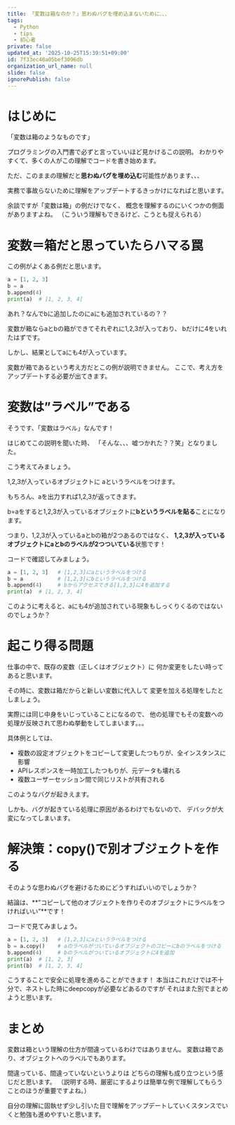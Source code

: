 ```yaml
---
title: 「変数は箱なのか？」思わぬバグを埋め込まないために、、、
tags:
  - Python
  - tips
  - 初心者
private: false
updated_at: '2025-10-25T15:39:51+09:00'
id: 7f33ec48a05bef3096db
organization_url_name: null
slide: false
ignorePublish: false
---
```

# はじめに

「変数は箱のようなものです」

プログラミングの入門書で必ずと言っていいほど見かけるこの説明。
わかりやすくて、多くの人がこの理解でコードを書き始めます。

ただ、このままの理解だと**思わぬバグを埋め込む**可能性があります、、、

実務で事故らないために理解をアップデートするきっかけになればと思います。

余談ですが「変数は箱」の例だけでなく、
概念を理解するのにいくつかの側面がありますよね。
（こういう理解もできるけど、こうとも捉えられる）

# 変数＝箱だと思っていたらハマる罠

この例がよくある例だと思います。

```py
a = [1, 2, 3]
b = a
b.append(4)
print(a)  # [1, 2, 3, 4]
```

あれ？なんでbに追加したのにaにも追加されているの？？

変数が箱ならaとbの箱ができてそれぞれに1,2,3が入っており、
bだけに4をいれたはずです。

しかし、結果としてaにも4が入っています。

変数が箱であるという考え方だとこの例が説明できません。
ここで、考え方をアップデートする必要が出てきます。

# 変数は”ラベル”である

そうです、「変数はラベル」なんです！

はじめてこの説明を聞いた時、
「そんな、、、嘘つかれた？？笑」となりました。

こう考えてみましょう。

1,2,3が入っているオブジェクトに
aというラベルをつけます。

もちろん、aを出力すれば1,2,3が返ってきます。

b=aをすると1,2,3が入っているオブジェクトに**bというラベルを貼る**ことになります。

つまり、1,2,3が入っているaとbの箱が2つあるのではなく、
**1,2,3が入っているオブジェクトにaとbのラベルが2つついている**状態です！

コードで確認してみましょう。

```py
a = [1, 2, 3]   # [1,2,3]にaというラベルをつける
b = a           # [1,2,3]にbというラベルをつける
b.append(4)     # bからアクセスできる[1,2,3]に4を追加する
print(a)  # [1, 2, 3, 4]
```

このように考えると、aにも4が追加されている現象もしっくりくるのではないのでしょうか？


# 起こり得る問題

仕事の中で、既存の変数（正しくはオブジェクト）に
何か変更をしたい時ってあると思います。

その時に、変数は箱だからと新しい変数に代入して
変更を加える処理をしたとしましょう。

実際には同じ中身をいじっていることになるので、
他の処理でもその変数への処理が反映されて思わぬ挙動をしてしまいます。。。


具体例としては、

- 複数の設定オブジェクトをコピーして変更したつもりが、全インスタンスに影響
- APIレスポンスを一時加工したつもりが、元データも壊れる
- 複数ユーザーセッション間で同じリストが共有される

このようなバグが起きえます。

しかも、バグが起きている処理に原因があるわけでもないので、
デバックが大変になってしまいます。

# 解決策：copy()で別オブジェクトを作る

そのような思わぬバグを避けるためにどうすればいいのでしょうか？

結論は、**”コピーして他のオブジェクトを作りそのオブジェクトにラベルをつければいい”**です！

コードで見てみましょう。

```py
a = [1, 2, 3]   # [1,2,3]にaというラベルをつける
b = a.copy()    # aのラベルがついているオブジェクトのコピーにbのラベルをつける
b.append(4)     # bのラベルがついているオブジェクトに4を追加
print(a)  # [1, 2, 3]
print(b)  # [1, 2, 3, 4]
```

こうすることで安全に処理を進めることができます！
本当はこれだけでは不十分で、ネストした時にdeepcopyが必要などあるのですが
それはまた別でまとめようと思います。


# まとめ

変数は箱という理解の仕方が間違っているわけではありません。
変数は箱であり、オブジェクトへのラベルでもあります。

間違っている、間違っていないというよりは
どちらの理解も成り立つという感じだと思います。
（説明する時、厳密にするよりは簡単な例で理解してもらうことのほうが重要ですよね。）

自分の理解に固執せず少し引いた目で理解をアップデートしていくスタンスでいくと勉強も進めやすいと思います。

